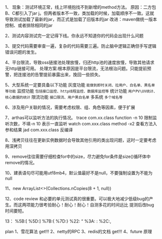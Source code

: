 1、
现象：测试环境正常，线上环境抱找不到新增的method方法。
原因：二方包B、C都引入了jar j。但两者版本不一致，类加载的时候，加载顺序不一致。这就导致测试加载了最新的jar，而正式是加载了旧版本的jar
改进：maven做统一版本控制、或者排除相同的jar

2、测试内容测试完一定记得下线。你永远不知道你的代码会出现什么问题

3、提交代码需要审查一遍，复杂的代码需要三遍。防止脑中逻辑正确但手写逻辑错误问题的发生。

4、平台限流，导致oss链接池处理放慢，归还http池的速度放慢，导致其他请求无http链接可用。
处理方案:根本原因是平台限流，无法根治问题。只能提前预警，把连接池的告警提前暴露出来，挽回一些损失。

5、大型系统一定要具备以下功能
    灰度功能
    ```
    能做到即时关闭、拉用户、白名单、黑名单等功能
    ```
    监控功能
    ```
    包括接口监控、http线程监控、数据库监控等
    ```
    统计功能
    ```
    用户PV\UV统计、核心数据的统计
    ```
    限流功能
    ```
    接口限流、用户黑白名单
    ```
    多系统
    ```
    多个域名等
    ```

6、涉及用户关联的情况，需要考虑权限、组、角色等因素，便于扩展

7、arthas可以监听方法的执行情况。
trace com.xx.class  function -n 10
限制监听次数，不填-n 10 表示一直监听
watch com.xxx.class method -x2 查看方法入参和结果
jad  com.xxx.class 反编译


8、浅拷贝往往在更新实例数据时会导致其他引用的类出现问题，这时一定要考虑用深拷贝

9、remove往往需要仔细检查for中的size，尽力避免for条件是size()循环体中remove的情况。

10、建表语句尽可能用utf8mb4，默认值最好不是null，不要强制设置为不能为null

11、new ArrayList<>(Collections.nCopies(8 + 1, null))

12、code review 和必要的单元测试真的很重要。可以极大地减少低级bug的产生。而这两项能力很考验耐心！耐心！耐心！自测多花的时间远比
提测后改bug时间要短。

13：
%5B:[ %5D:]
%7B:{ %7D:}
%22: “
%3A: :
%2C:,

plan
1、雪花算法 get!!!
2、netty的RPC 
3、redis的文档 get!!!
4、future 原理
